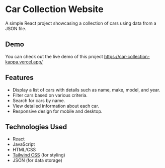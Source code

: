 # Car Collection Website

A simple React project showcasing a collection of cars using data from a JSON file.

## Demo

You can check out the live demo of this project https://car-collection-kappa.vercel.app/

## Features

- Display a list of cars with details such as name, make, model, and year.
- Filter cars based on various criteria.
- Search for cars by name.
- View detailed information about each car.
- Responsive design for mobile and desktop.

## Technologies Used

- React
- JavaScript
- HTML/CSS
- [Tailwind CSS](https://tailwindcss.com/) (for styling)
- JSON (for data storage)
